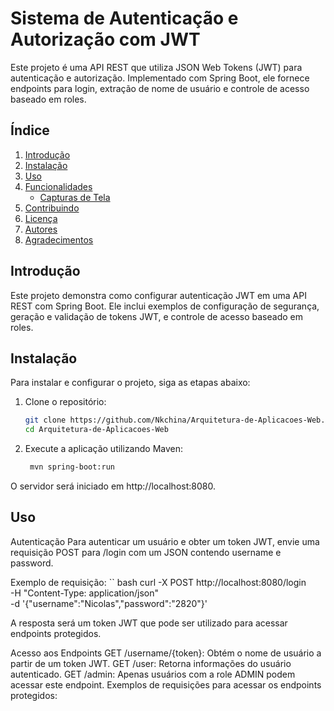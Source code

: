 # Sistema de Autenticação e Autorização com JWT

Este projeto é uma API REST que utiliza JSON Web Tokens (JWT) para autenticação e autorização. Implementado com Spring Boot, ele fornece endpoints para login, extração de nome de usuário e controle de acesso baseado em roles.

## Índice

1. [Introdução](#introdução)
2. [Instalação](#instalação)
3. [Uso](#uso)
4. [Funcionalidades](#funcionalidades)
   - [Capturas de Tela](#capturas-de-tela)
5. [Contribuindo](#contribuindo)
6. [Licença](#licença)
7. [Autores](#autores)
8. [Agradecimentos](#agradecimentos)

## Introdução

Este projeto demonstra como configurar autenticação JWT em uma API REST com Spring Boot. Ele inclui exemplos de configuração de segurança, geração e validação de tokens JWT, e controle de acesso baseado em roles.

## Instalação

Para instalar e configurar o projeto, siga as etapas abaixo:

1. Clone o repositório:
   ```sh
   git clone https://github.com/Nkchina/Arquitetura-de-Aplicacoes-Web.git
   cd Arquitetura-de-Aplicacoes-Web
2. Execute a aplicação utilizando Maven:
   ``` bash
    mvn spring-boot:run
O servidor será iniciado em http://localhost:8080.

## Uso
Autenticação
Para autenticar um usuário e obter um token JWT, envie uma requisição POST para /login com um JSON contendo username e password.

Exemplo de requisição:
`` bash
curl -X POST http://localhost:8080/login \
  -H "Content-Type: application/json" \
  -d '{"username":"Nicolas","password":"2820"}'


A resposta será um token JWT que pode ser utilizado para acessar endpoints protegidos.

Acesso aos Endpoints
GET /username/{token}: Obtém o nome de usuário a partir de um token JWT.
GET /user: Retorna informações do usuário autenticado.
GET /admin: Apenas usuários com a role ADMIN podem acessar este endpoint.
Exemplos de requisições para acessar os endpoints protegidos:
